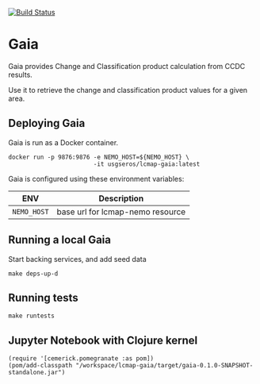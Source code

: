 [![Build Status](https://travis-ci.org/USGS-EROS/lcmap-gaia.svg?branch=develop)](https://travis-ci.org/USGS-EROS/lcmap-gaia)

# Gaia

Gaia provides Change and Classification product calculation from CCDC results.

Use it to retrieve the change and classification product values for a given area.

## Deploying Gaia

Gaia is run as a Docker container. 

```
docker run -p 9876:9876 -e NEMO_HOST=${NEMO_HOST} \
                        -it usgseros/lcmap-gaia:latest
```

Gaia is configured using these environment variables:

| ENV             | Description                          |
|-----------------|--------------------------------------|
| `NEMO_HOST`     | base url for lcmap-nemo resource     |


## Running a local Gaia

Start backing services, and add seed data 

```
make deps-up-d
```


## Running tests

```
make runtests
```

## Jupyter Notebook with Clojure kernel
```
(require '[cemerick.pomegranate :as pom])
(pom/add-classpath "/workspace/lcmap-gaia/target/gaia-0.1.0-SNAPSHOT-standalone.jar")
```
